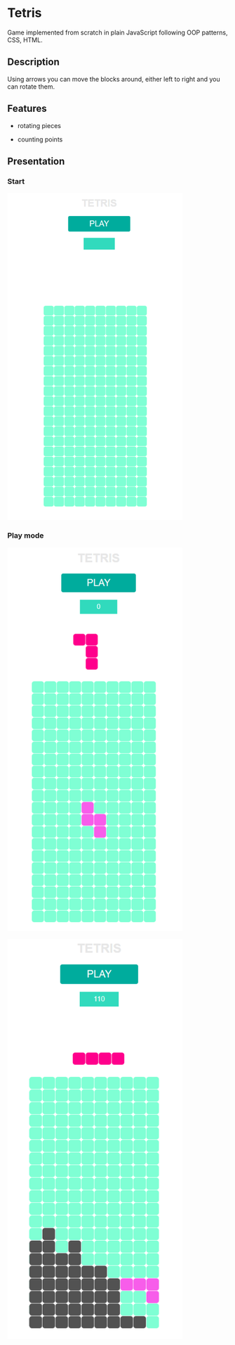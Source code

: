 # Tetris

Game implemented from scratch in plain JavaScript following OOP patterns, CSS, HTML.

## Description

Using arrows you can move the blocks around, either left to right and you can rotate them.

## Features

- rotating pieces

- counting points

## Presentation

### Start

<img src="pictures/tetris1.PNG"
     alt="Start"
     style="width: 400px; height=1000px"/>

### Play mode

<img src="pictures/tetris2.PNG"
     alt="Play mode"
    style="width: 400px; height=1000px"/>


<img src="pictures/tetris3.PNG"
     alt="Play mode"
    style="width: 400px; height=1000px"/>

